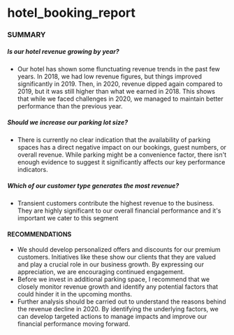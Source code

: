 # hotel_booking_report

### SUMMARY
##### Is our hotel revenue growing by year?
- Our hotel has shown some flunctuating revenue trends in the past few years. In 2018, we had low revenue figures, but things improved significantly in 2019. Then, in 2020, revenue dipped again compared to 2019, but it was still higher than what we earned in 2018. This shows that while we faced challenges in 2020, we managed to maintain better performance than the previous year.
##### Should we increase our parking lot size?
- There is currently no clear indication that the availability of parking spaces has a direct negative impact on our bookings, guest numbers, or overall revenue. While parking might be a convenience factor, there isn't enough evidence to suggest it significantly affects our key performance indicators.
##### Which of our customer type generates the most revenue?
- Transient customers contribute the highest revenue to the business. They are highly significant to our overall financial performance and it's important we cater to this segment
#### RECOMMENDATIONS
- We should develop personalized offers and discounts for our premium customers. Initiatives like these show our clients that they are valued and play a crucial role in our business growth. By expressing our appreciation, we are encouraging continued engagement.
- Before we invest in additional parking space, I recommend that we closely monitor revenue growth and identify any potential factors that could hinder it in the upcoming months.
- Further analysis should be carried out to understand the reasons behind the revenue decline in 2020. By identifying the underlying factors, we can develop targeted actions to manage impacts and improve our financial performance moving forward.



